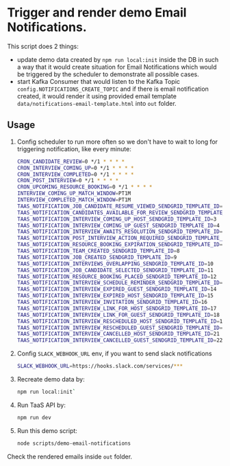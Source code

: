 # Trigger and render demo Email Notifications.

This script does 2 things:

- update demo data created by `npm run local:init` inside the DB in such a way that it would create situation for Email Notifications which would be triggered by the scheduler to demonstrate all possible cases.
- start Kafka Consumer that would listen to the Kafka Topic `config.NOTIFICATIONS_CREATE_TOPIC` and if there is email notification created, it would render it using provided email template `data/notifications-email-template.html` into `out` folder.

## Usage

1. Config scheduler to run more often so we don't have to wait to long for triggering notification, like every minute:

    ```sh
    CRON_CANDIDATE_REVIEW=0 */1 * * * *
    CRON_INTERVIEW_COMING_UP=0 */1 * * * *
    CRON_INTERVIEW_COMPLETED=0 */1 * * * *
    CRON_POST_INTERVIEW=0 */1 * * * *
    CRON_UPCOMING_RESOURCE_BOOKING=0 */1 * * * *
    INTERVIEW_COMING_UP_MATCH_WINDOW=PT1M
    INTERVIEW_COMPLETED_MATCH_WINDOW=PT1M
    TAAS_NOTIFICATION_JOB_CANDIDATE_RESUME_VIEWED_SENDGRID_TEMPLATE_ID=1
    TAAS_NOTIFICATION_CANDIDATES_AVAILABLE_FOR_REVIEW_SENDGRID_TEMPLATE_ID=2
    TAAS_NOTIFICATION_INTERVIEW_COMING_UP_HOST_SENDGRID_TEMPLATE_ID=3
    TAAS_NOTIFICATION_INTERVIEW_COMING_UP_GUEST_SENDGRID_TEMPLATE_ID=4
    TAAS_NOTIFICATION_INTERVIEW_AWAITS_RESOLUTION_SENDGRID_TEMPLATE_ID=5
    TAAS_NOTIFICATION_POST_INTERVIEW_ACTION_REQUIRED_SENDGRID_TEMPLATE_ID=6
    TAAS_NOTIFICATION_RESOURCE_BOOKING_EXPIRATION_SENDGRID_TEMPLATE_ID=7
    TAAS_NOTIFICATION_TEAM_CREATED_SENDGRID_TEMPLATE_ID=8
    TAAS_NOTIFICATION_JOB_CREATED_SENDGRID_TEMPLATE_ID=9
    TAAS_NOTIFICATION_INTERVIEWS_OVERLAPPING_SENDGRID_TEMPLATE_ID=10
    TAAS_NOTIFICATION_JOB_CANDIDATE_SELECTED_SENDGRID_TEMPLATE_ID=11
    TAAS_NOTIFICATION_RESOURCE_BOOKING_PLACED_SENDGRID_TEMPLATE_ID=12
    TAAS_NOTIFICATION_INTERVIEW_SCHEDULE_REMINDER_SENDGRID_TEMPLATE_ID=13
    TAAS_NOTIFICATION_INTERVIEW_EXPIRED_GUEST_SENDGRID_TEMPLATE_ID=14
    TAAS_NOTIFICATION_INTERVIEW_EXPIRED_HOST_SENDGRID_TEMPLATE_ID=15
    TAAS_NOTIFICATION_INTERVIEW_INVITATION_SENDGRID_TEMPLATE_ID=16
    TAAS_NOTIFICATION_INTERVIEW_LINK_FOR_HOST_SENDGRID_TEMPLATE_ID=17
    TAAS_NOTIFICATION_INTERVIEW_LINK_FOR_GUEST_SENDGRID_TEMPLATE_ID=18
    TAAS_NOTIFICATION_INTERVIEW_RESCHEDULED_HOST_SENDGRID_TEMPLATE_ID=19
    TAAS_NOTIFICATION_INTERVIEW_RESCHEDULED_GUEST_SENDGRID_TEMPLATE_ID=20
    TAAS_NOTIFICATION_INTERVIEW_CANCELLED_HOST_SENDGRID_TEMPLATE_ID=21
    TAAS_NOTIFICATION_INTERVIEW_CANCELLED_GUEST_SENDGRID_TEMPLATE_ID=22
    ```
2. Config `SLACK_WEBHOOK_URL` env, if you want to send slack notifications

    ```sh
    SLACK_WEBHOOK_URL=https://hooks.slack.com/services/***
    ```

3. Recreate demo data by:

    ```sh
    npm run local:init`

4. Run TaaS API by:

    ```sh
    npm run dev
    ```

5. Run this demo script:

   ```sh
   node scripts/demo-email-notifications
   ```

Check the rendered emails inside `out` folder.
